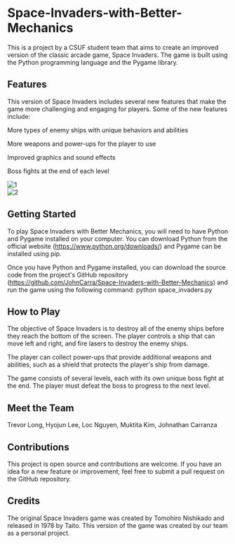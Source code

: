 # Space-Invaders-with-Better-Mechanics  
This is a project by a CSUF student team that aims to create an improved version of the classic arcade game, Space Invaders. The game is built using the Python programming language and the Pygame library.

## Features  
This version of Space Invaders includes several new features that make the game more challenging and engaging for players. Some of the new features include:  

More types of enemy ships with unique behaviors and abilities  

More weapons and power-ups for the player to use  

Improved graphics and sound effects  

Boss fights at the end of each level  

![1](https://user-images.githubusercontent.com/82400181/226068501-d1bcfb0f-fad9-49ef-801c-c33f54911ab2.jpg)  
![2](https://user-images.githubusercontent.com/82400181/226068516-fa2a20c9-c54f-473d-8965-09f30c3de005.jpg)


## Getting Started

To play Space Invaders with Better Mechanics, you will need to have Python and Pygame installed on your computer. You can download Python from the official website (https://www.python.org/downloads/) and Pygame can be installed using pip.

Once you have Python and Pygame installed, you can download the source code from the project's GitHub repository (https://github.com/JohnCarra/Space-Invaders-with-Better-Mechanics) and run the game using the following command:
python space_invaders.py

## How to Play

The objective of Space Invaders is to destroy all of the enemy ships before they reach the bottom of the screen. The player controls a ship that can move left and right, and fire lasers to destroy the enemy ships.

The player can collect power-ups that provide additional weapons and abilities, such as a shield that protects the player's ship from damage.

The game consists of several levels, each with its own unique boss fight at the end. The player must defeat the boss to progress to the next level.

## Meet the Team

Trevor Long,
Hyojun Lee,
Loc Nguyen,
Muktita Kim,
Johnathan Carranza

## Contributions  
This project is open source and contributions are welcome. If you have an idea for a new feature or improvement, feel free to submit a pull request on the GitHub repository.


## Credits
The original Space Invaders game was created by Tomohiro Nishikado and released in 1978 by Taito. This version of the game was created by our team as a personal project.
